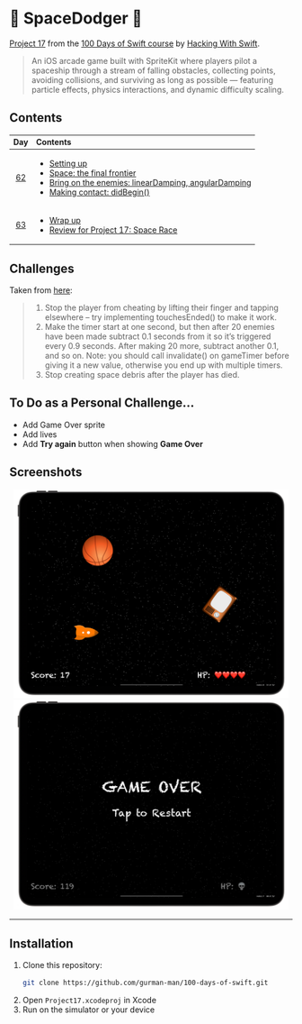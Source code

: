 # 🚀 SpaceDodger 🚀 

[Project 17](https://www.hackingwithswift.com/read/17/overview) from the [100 Days of Swift course](https://www.hackingwithswift.com/100) by [Hacking With Swift](https://www.hackingwithswift.com/).

>An iOS arcade game built with SpriteKit where players pilot a spaceship through a stream of falling obstacles, collecting points, avoiding collisions, and surviving as long as possible — featuring particle effects, physics interactions, and dynamic difficulty scaling.

## Contents

|                      Day                      | Contents                                                                                                                                                                                                                                                                                                                                                         |
|:---------------------------------------------:|:-----------------------------------------------------------------------------------------------------------------------------------------------------------------------------------------------------------------------------------------------------------------------------------------------------------------------------------------------------------------|
| [62](https://www.hackingwithswift.com/100/62) | <ul><li>[Setting up](https://www.hackingwithswift.com/read/17/1/setting-up)</li><li>[Space: the final frontier](https://www.hackingwithswift.com/read/17/2)</li><li>[Bring on the enemies: linearDamping, angularDamping](https://www.hackingwithswift.com/read/17/3)</li><li>[Making contact: didBegin()](https://www.hackingwithswift.com/read/17/4)</li></ul> |
| [63](https://www.hackingwithswift.com/100/63) | <ul><li>[Wrap up](https://www.hackingwithswift.com/read/17/5)</li><li>[Review for Project 17: Space Race](https://www.hackingwithswift.com/review/hws/project-17-space-race)</li></ul>                                                                                                                                                                           |


## Challenges

Taken from [here](https://www.hackingwithswift.com/read/17/5):

>1. Stop the player from cheating by lifting their finger and tapping elsewhere – try implementing touchesEnded() to make it work.
>2. Make the timer start at one second, but then after 20 enemies have been made subtract 0.1 seconds from it so it’s triggered every 0.9 seconds. After making 20 more, subtract another 0.1, and so on. Note: you should call invalidate() on gameTimer before giving it a new value, otherwise you end up with multiple timers.
>3. Stop creating space debris after the player has died.

## To Do as a Personal Challenge...

- Add Game Over sprite 
- Add lives
- Add **Try again** button when showing **Game Over**

## Screenshots

<div align="center">
  <img src="./Screenshots/1.png" alt="Main screen" width="490">
  <img src="./Screenshots/2.png" alt="Game Over" width="490">
</div>

---

## Installation

1. Clone this repository:  
   ```bash
   git clone https://github.com/gurman-man/100-days-of-swift.git
   ```
2. Open `Project17.xcodeproj` in Xcode
3. Run on the simulator or your device
